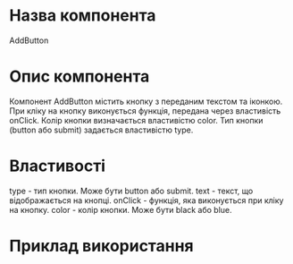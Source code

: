 # Назва компонента

AddButton

# Опис компонента

Компонент AddButton містить кнопку з переданим текстом та іконкою. При кліку на кнопку виконується функція, передана через властивість onClick. Колір кнопки визначається властивістю color. Тип кнопки (button або submit) задається властивістю type.

# Властивості

type - тип кнопки. Може бути button або submit.
text - текст, що відображається на кнопці.
onClick - функція, яка виконується при кліку на кнопку.
color - колір кнопки. Може бути black або blue.

# Приклад використання

<AddButton
  type="button"
  text="Додати"
  onClick={...}
  color="blue"
/>

